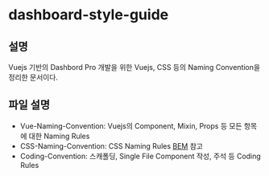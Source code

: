 # dashboard-style-guide

## 설명 
 Vuejs 기반의 Dashbord Pro 개발을 위한 Vuejs, CSS 등의 Naming Convention을 정리한 문서이다.

## 파일 설명
 - Vue-Naming-Convention: Vuejs의 Component, Mixin, Props 등 모든 항목에 대한 Naming Rules
 - CSS-Naming-Convention: CSS Naming Rules [BEM](https://en.bem.info/) 참고
 - Coding-Convention: 스캐폴딩, Single File Component 작성, 주석 등 Coding Rules 
